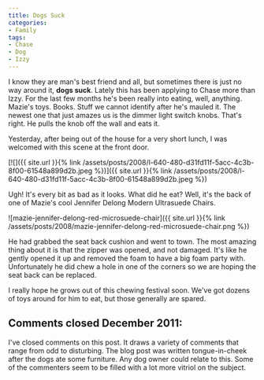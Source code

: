 ```yaml
---
title: Dogs Suck
categories:
- Family
tags:
- Chase
- Dog
- Izzy
---
```


I know they are man's best friend and all, but sometimes there is just no way around it, **dogs suck**. Lately this has been applying to Chase more than Izzy. For the last few months he's been really into eating, well, anything. Mazie's toys. Books. Stuff we cannot identify after he's mauled it. The newest one that just amazes us is the dimmer light switch knobs. That's right. He pulls the knob off the wall and eats it.

Yesterday, after being out of the house for a very short lunch, I was welcomed with this scene at the front door.

[![]({{ site.url }}{% link /assets/posts/2008/l-640-480-d31fd11f-5acc-4c3b-8f00-61548a899d2b.jpeg %})]({{ site.url }}{% link /assets/posts/2008/l-640-480-d31fd11f-5acc-4c3b-8f00-61548a899d2b.jpeg %})

Ugh! It's every bit as bad as it looks. What did he eat? Well, it's the back of one of Mazie's cool Jennifer Delong Modern Ultrasuede Chairs.

![mazie-jennifer-delong-red-microsuede-chair]({{ site.url }}{% link /assets/posts/2008/mazie-jennifer-delong-red-microsuede-chair.png %})

He had grabbed the seat back cushion and went to town. The most amazing thing about it is that the zipper was opened, and not damaged. It's like he gently opened it up and removed the foam to have a big foam party with. Unfortunately he did chew a hole in one of the corners so we are hoping the seat back can be replaced.

I really hope he grows out of this chewing festival soon. We've got dozens of toys around for him to eat, but those generally are spared.

## Comments closed December 2011:

I've closed comments on this post. It draws a variety of comments that range from odd to disturbing. The blog post was written tongue-in-cheek after the dogs ate some furniture. Any dog owner could relate to this. Some of the commenters seem to be filled with a lot more vitriol on the subject.
